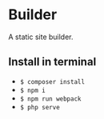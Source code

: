 # Builder
A static site builder.

## Install in terminal
- ```$ composer install```
- ```$ npm i```
- ```$ npm run webpack ```
- ```$ php serve```
